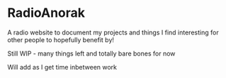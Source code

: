 # RadioAnorak

A radio website to document my projects and things I find interesting for other people to hopefully benefit by!

Still WIP - many things left and totally bare bones for now

Will add as I get time inbetween work